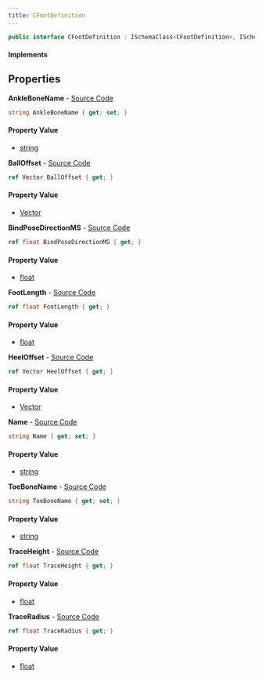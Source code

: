 ```yaml
---
title: CFootDefinition
---
```


```csharp
public interface CFootDefinition : ISchemaClass<CFootDefinition>, ISchemaField, ISchemaClass, INativeHandle
```

#### Implements

## Properties

**AnkleBoneName** - [Source Code](https://github.com/swiftly-solution/swiftlys2/blob/main/managed/src/SwiftlyS2.Generated/Schemas/Interfaces/CFootDefinition.cs#L18)

```csharp
string AnkleBoneName { get; set; }
```

#### Property Value

- [string](https://learn.microsoft.com/dotnet/api/system.string)

**BallOffset** - [Source Code](https://github.com/swiftly-solution/swiftlys2/blob/main/managed/src/SwiftlyS2.Generated/Schemas/Interfaces/CFootDefinition.cs#L22)

```csharp
ref Vector BallOffset { get; }
```

#### Property Value

- [Vector](/docs/api/shared/natives/vector)

**BindPoseDirectionMS** - [Source Code](https://github.com/swiftly-solution/swiftlys2/blob/main/managed/src/SwiftlyS2.Generated/Schemas/Interfaces/CFootDefinition.cs#L28)

```csharp
ref float BindPoseDirectionMS { get; }
```

#### Property Value

- [float](https://learn.microsoft.com/dotnet/api/system.single)

**FootLength** - [Source Code](https://github.com/swiftly-solution/swiftlys2/blob/main/managed/src/SwiftlyS2.Generated/Schemas/Interfaces/CFootDefinition.cs#L26)

```csharp
ref float FootLength { get; }
```

#### Property Value

- [float](https://learn.microsoft.com/dotnet/api/system.single)

**HeelOffset** - [Source Code](https://github.com/swiftly-solution/swiftlys2/blob/main/managed/src/SwiftlyS2.Generated/Schemas/Interfaces/CFootDefinition.cs#L24)

```csharp
ref Vector HeelOffset { get; }
```

#### Property Value

- [Vector](/docs/api/shared/natives/vector)

**Name** - [Source Code](https://github.com/swiftly-solution/swiftlys2/blob/main/managed/src/SwiftlyS2.Generated/Schemas/Interfaces/CFootDefinition.cs#L16)

```csharp
string Name { get; set; }
```

#### Property Value

- [string](https://learn.microsoft.com/dotnet/api/system.string)

**ToeBoneName** - [Source Code](https://github.com/swiftly-solution/swiftlys2/blob/main/managed/src/SwiftlyS2.Generated/Schemas/Interfaces/CFootDefinition.cs#L20)

```csharp
string ToeBoneName { get; set; }
```

#### Property Value

- [string](https://learn.microsoft.com/dotnet/api/system.string)

**TraceHeight** - [Source Code](https://github.com/swiftly-solution/swiftlys2/blob/main/managed/src/SwiftlyS2.Generated/Schemas/Interfaces/CFootDefinition.cs#L30)

```csharp
ref float TraceHeight { get; }
```

#### Property Value

- [float](https://learn.microsoft.com/dotnet/api/system.single)

**TraceRadius** - [Source Code](https://github.com/swiftly-solution/swiftlys2/blob/main/managed/src/SwiftlyS2.Generated/Schemas/Interfaces/CFootDefinition.cs#L32)

```csharp
ref float TraceRadius { get; }
```

#### Property Value

- [float](https://learn.microsoft.com/dotnet/api/system.single)

